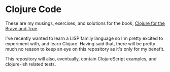 # Clojure Code

These are my musings, exercises, and solutions for the book, [Clojure for the Brave and True](https://www.braveclojure.com/).

I've recently wanted to learn a LISP family language so I'm pretty excited to experiment with, and learn Clojure. Having said that, there will be pretty much no reason to keep an eye on this repository as it's only for my benefit.

This repository will also, eventually, contain ClojureScript examples, and clojure-ish related tests.
